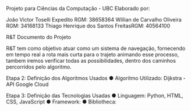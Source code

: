 Projeto para Ciências da Computação - UBC
Elaborado por:

João Victor Toselli Expedito RGM: 38658364
Willian de Carvalho Oliveira RGM: 34168133
Thiago Henrique dos Santos FreitasRGM: 40564100

R&T Documento do Projeto

R&T tem como objetivo atuar como um sistema de navegação, fornecendo em tempo real a rota mais curta para o trajeto animando esse processo, tambem iremos verificar todas as possibilidades, dentro dos caminhos percorridos pelo algoritmo.

Etapa 2: Definição dos Algoritmos Usados
●
Algoritmo Utilizado: Dijkstra - API Google Cloud

Etapa 3: Definição das Tecnologias Usadas
●
Linguagem: Python, HTML, CSS, JavaScript
●
Framework:
●
Bibliotheca:


```
